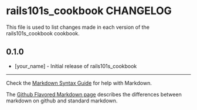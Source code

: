 rails101s_cookbook CHANGELOG
============================

This file is used to list changes made in each version of the rails101s_cookbook cookbook.

0.1.0
-----
- [your_name] - Initial release of rails101s_cookbook

- - -
Check the [Markdown Syntax Guide](http://daringfireball.net/projects/markdown/syntax) for help with Markdown.

The [Github Flavored Markdown page](http://github.github.com/github-flavored-markdown/) describes the differences between markdown on github and standard markdown.
